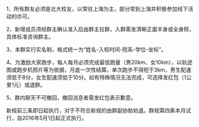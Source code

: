 1、所有群友必须是北大校友，以常驻上海为主，部分常到上海并积极参加线下活动的亦可。

2、新增成员须经群主确认准入后由群主拉群，入群需发清晰正面半身或全身照，具体标准咨询群主。

3、本群实行实名制，格式统一为“姓名-入校时间-院系-学位-坐标”。

4、为激励大家跑步，每人每月必须完成最低跑量（男20km、女10km），以轨迹图或跑步机照片等为依据，月底一次性结算。单次跑步不得短于3km，男生配速须低于8分，女生配速须低于10分。如有特殊情况无法完成，可选择发红包（1公里1元）或退群。

5、群内聊天不可撤回，撤回消息者需发红包表示歉意。

新规前三条即日起执行，对于不符合新规的由群副协助劝退。群规第四条本月试行，自2016年5月1日起正式执行。
